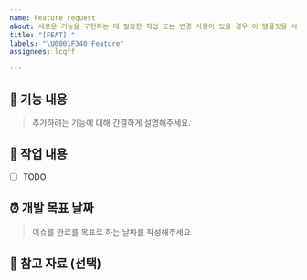 ```yaml
---
name: Feature request
about: 새로운 기능을 구현하는 데 필요한 작업 또는 변경 사항이 있을 경우 이 템플릿을 사용하시면 됩니다.
title: "[FEAT] "
labels: "\U0001F340 Feature"
assignees: lcqff

---
```


## 💬 기능 내용

> 추가하려는 기능에 대해 간결하게 설명해주세요.

## 📝 작업 내용

- [ ] TODO

## ⏰ 개발 목표 날짜

> 이슈를 완료를 목표로 하는 날짜를 작성해주세요

## 📁 참고 자료 (선택)
